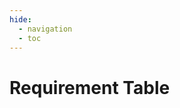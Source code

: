 ```yaml
---
hide:
  - navigation
  - toc
---
```

# Requirement Table

<table id="requirements-table-id" class="mdl-data-table"></table>
<script src="https://cdn.datatables.net/v/dt/jq-3.7.0/jszip-3.10.1/dt-2.2.1/af-2.7.0/b-3.2.0/b-colvis-3.2.0/b-html5-3.2.0/b-print-3.2.0/cr-2.0.4/date-1.5.5/fc-5.0.4/fh-4.0.1/kt-2.12.1/r-3.0.3/rg-1.5.1/rr-1.5.0/sc-2.4.3/sb-1.8.1/sp-2.3.3/sl-3.0.0/sr-1.4.1/datatables.min.js"></script>

<script src="csv-parser.js"></script>
<script>
    window.fetch('./requirements.csv').then(response => response.text()).then(text => {
        let array = CSVToArray(text).filter(row => {
            const comparison = row.length != 1 || row[0] !== ''
            return comparison;
        });
        // the following code does produce a list of dicts as table data
        // const dictData = array.slice(1).map(row => {
        //     return array[0].reduce((acc, key, i) => {
        //         acc[key] = row[i];
        //         return acc;
        //     }, {});
        // });
        let data = {
            data: array.slice(1),
            columns: array[0].map(x => { return {title: x} }),
            // the following is an alternative when using dict based data
            // data: dictData,
            // columns: array[0].map(x => { return {data: x, title: x} }),
            layout: {
                top1Start: {
                    buttons: [
                        'copy', 'excel',
                        {
                            extend: 'searchPanes',
                            config: {
                                cascadePanes: true
                            }
                        },
                        'colvis'
                    ]
                }
            },
            // required to control which columns shall have a search Pane filter
            // sadly it does not work to disable all and just enable some
            columnDefs: [
                // {
                //     searchPanes: {
                //         show: false
                //     },
                //     targets: '_all'
                // },
                {
                    searchPanes: {
                        show: true
                    },
                    targets: [6,7,10,11]
                },
                {
                    searchPanes: {
                        show: false
                    },
                    targets: [0,1,2,3,4,5,8,9,12,13]
                }
            ],
            // allows to print groupings in the table
            //  but it only looks good if also a sorting is applied properly
            // rowGroup: {
            //     dataSrc: [1, 2]
            // },
            // autoFill: true,  // only relevant if editing
            // altnernative to responsive design:
            // fixedColumns: true,
            // scrollX: true,
            responsive: true,
            colReorder: true,
            rowReorder: true,
            fixedHeader: true,
            keys: true, // allows arrow key navigation and easy cell copy
            select: true  // required for searchPanes
        }
        let table = new DataTable('#requirements-table-id', data);
    });
    
</script>
